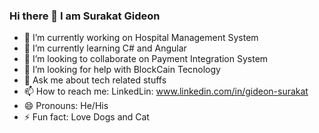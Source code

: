 ### Hi there 👋 I am Surakat Gideon


- 🔭 I’m currently working on Hospital Management System
- 🌱 I’m currently learning C# and Angular
- 👯 I’m looking to collaborate on Payment Integration System
- 🤔 I’m looking for help with BlockCain Tecnology
- 💬 Ask me about tech related stuffs
- 📫 How to reach me: LinkedLin: www.linkedin.com/in/gideon-surakat
- 😄 Pronouns: He/His
- ⚡ Fun fact: Love Dogs and Cat

